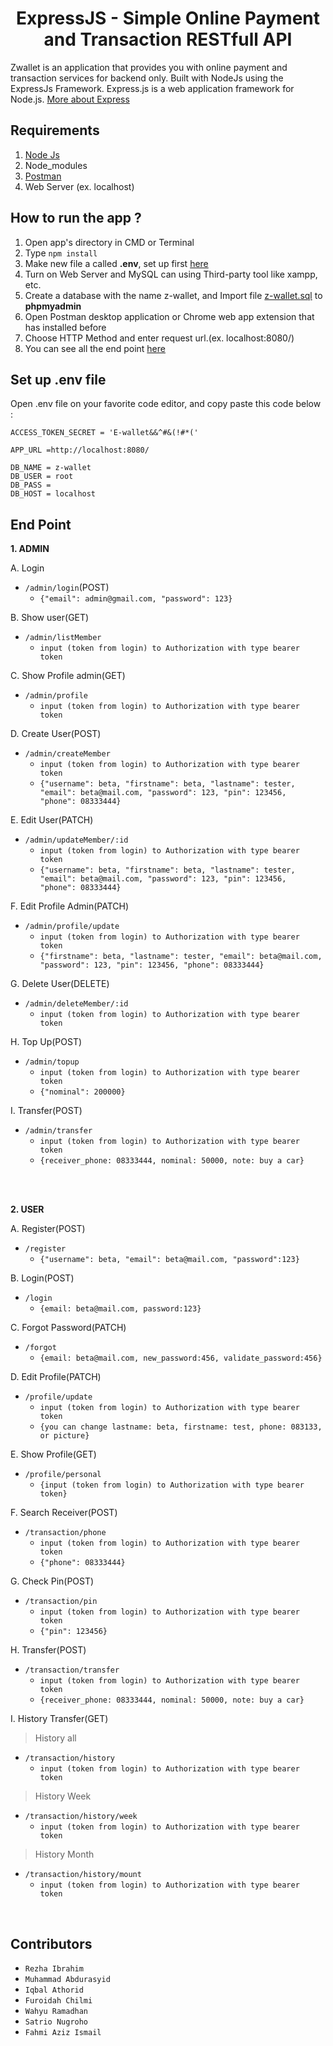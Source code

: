 <h1 align="center">ExpressJS - Simple Online Payment and Transaction RESTfull API</h1>



Zwallet is an application that provides you with online payment and transaction services for backend only. Built with NodeJs using the ExpressJs Framework.
Express.js is a web application framework for Node.js. [More about Express](https://en.wikipedia.org/wiki/Express.js)

## Requirements
1. <a href="https://nodejs.org/en/download/">Node Js</a>
2. Node_modules
3. <a href="https://www.getpostman.com/">Postman</a>
4. Web Server (ex. localhost)

## How to run the app ?
1. Open app's directory in CMD or Terminal
2. Type `npm install`
3. Make new file a called **.env**, set up first [here](#set-up-env-file)
4. Turn on Web Server and MySQL can using Third-party tool like xampp, etc.
5. Create a database with the name z-wallet, and Import file [z-wallet.sql](z-wallet.sql) to **phpmyadmin**
6. Open Postman desktop application or Chrome web app extension that has installed before
7. Choose HTTP Method and enter request url.(ex. localhost:8080/)
8. You can see all the end point [here](#end-point)

## Set up .env file
Open .env file on your favorite code editor, and copy paste this code below :
```
ACCESS_TOKEN_SECRET = 'E-wallet&&^#&(!#*('

APP_URL =http://localhost:8080/

DB_NAME = z-wallet
DB_USER = root
DB_PASS = 
DB_HOST = localhost
```

## End Point

**1. ADMIN**

A. Login
* `/admin/login`(POST)
  * `{"email": admin@gmail.com, "password": 123}`

B. Show user(GET)
* `/admin/listMember`
  * `input (token from login) to Authorization with type bearer token`

C. Show Profile admin(GET)
* `/admin/profile`
  * `input (token from login) to Authorization with type bearer token`

D. Create User(POST)
* `/admin/createMember`
  * `input (token from login) to Authorization with type bearer token`
  * `{"username": beta, "firstname": beta, "lastname": tester, "email": beta@mail.com, "password": 123, "pin": 123456, "phone": 08333444}`

E. Edit User(PATCH)
* `/admin/updateMember/:id`
  * `input (token from login) to Authorization with type bearer token`
  * `{"username": beta, "firstname": beta, "lastname": tester, "email": beta@mail.com, "password": 123, "pin": 123456, "phone": 08333444}`

F. Edit Profile Admin(PATCH)
* `/admin/profile/update`
  * `input (token from login) to Authorization with type bearer token`
  * `{"firstname": beta, "lastname": tester, "email": beta@mail.com, "password": 123, "pin": 123456, "phone": 08333444}`

G. Delete User(DELETE)
* `/admin/deleteMember/:id`
  * `input (token from login) to Authorization with type bearer token`

H. Top Up(POST)
* `/admin/topup`
  * `input (token from login) to Authorization with type bearer token`
  * `{"nominal": 200000}`

I. Transfer(POST)
* `/admin/transfer`
  * `input (token from login) to Authorization with type bearer token`
  * `{receiver_phone: 08333444, nominal: 50000, note: buy a car}`
  
<br><br>

**2. USER**

A. Register(POST)
* `/register`
  * `{"username": beta, "email": beta@mail.com, "password":123}`

B. Login(POST)
* `/login`
  * `{email: beta@mail.com, password:123}`

C. Forgot Password(PATCH)
* `/forgot`
  * `{email: beta@mail.com, new_password:456, validate_password:456}`

D. Edit Profile(PATCH)
* `/profile/update`
  * `input (token from login) to Authorization with type bearer token`
  * `{you can change lastname: beta, firstname: test, phone: 083133, or picture}`

E. Show Profile(GET)
* `/profile/personal`
  * `{input (token from login) to Authorization with type bearer token}`

F. Search Receiver(POST)
* `/transaction/phone`
  * `input (token from login) to Authorization with type bearer token`
  * `{"phone": 08333444}`

G. Check Pin(POST)
* `/transaction/pin`
  * `input (token from login) to Authorization with type bearer token`
  * `{"pin": 123456}`

H. Transfer(POST)
* `/transaction/transfer`
  * `input (token from login) to Authorization with type bearer token`
  * `{receiver_phone: 08333444, nominal: 50000, note: buy a car}`

I. History Transfer(GET)
> History all
* `/transaction/history`
  * `input (token from login) to Authorization with type bearer token`

> History Week
* `/transaction/history/week`
  * `input (token from login) to Authorization with type bearer token`

> History Month
* `/transaction/history/mount`
  * `input (token from login) to Authorization with type bearer token`

<br>

## Contributors

* `Rezha Ibrahim`
* `Muhammad Abdurasyid`
* `Iqbal Athorid`
* `Furoidah Chilmi`
* `Wahyu Ramadhan`
* `Satrio Nugroho`
* `Fahmi Aziz Ismail`
